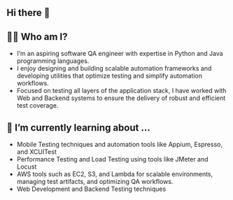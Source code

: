 ## Hi there 👋

## 🧑‍💻 Who am I?
- I’m an aspiring software QA engineer with expertise in Python and Java programming languages.
- I enjoy designing and building scalable automation frameworks and developing utilities that optimize testing and simplify automation workflows.
- Focused on testing all layers of the application stack, I have worked with Web and Backend systems to ensure the delivery of robust and efficient test coverage.

## 🌱 I’m currently learning about ...
- Mobile Testing techniques and automation tools like Appium, Espresso, and XCUITest
- Performance Testing and Load Testing using tools like JMeter and Locust
- AWS tools such as EC2, S3, and Lambda for scalable environments, managing test artifacts, and optimizing QA workflows. 
- Web Development and Backend Testing techniques
<!--
**jmsdaq/jmsdaq** is a ✨ _special_ ✨ repository because its `README.md` (this file) appears on your GitHub profile.

Here are some ideas to get you started:

- 🔭 I’m currently working on ...
- 🌱 I’m currently learning ...
- 👯 I’m looking to collaborate on ...
- 🤔 I’m looking for help with ...
- 💬 Ask me about ...
- 📫 How to reach me: ...
- 😄 Pronouns: ...
- ⚡ Fun fact: ...
-->
